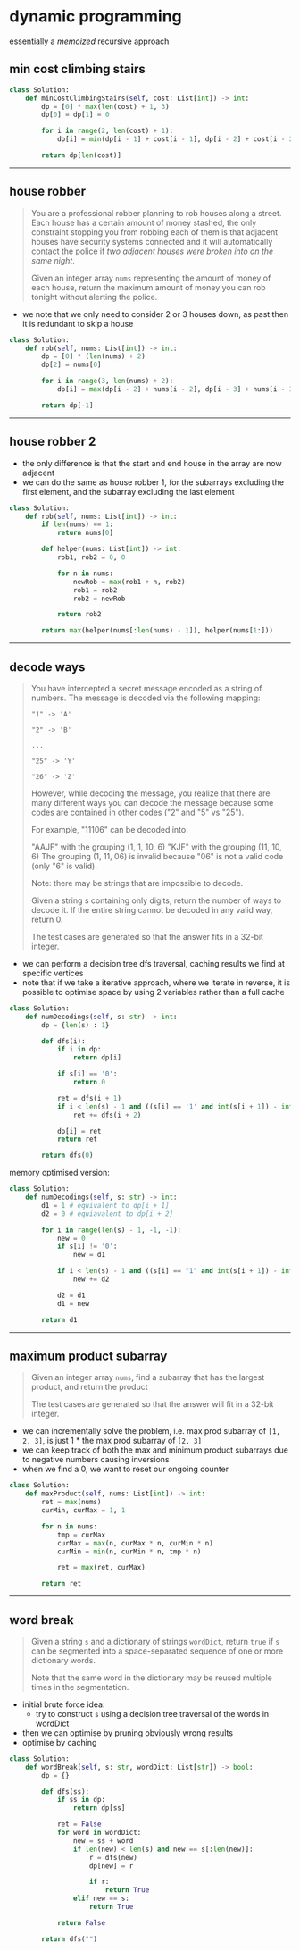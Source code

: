 # dynamic programming

essentially a *memoized* recursive approach

## min cost climbing stairs

```python
class Solution:
    def minCostClimbingStairs(self, cost: List[int]) -> int:
        dp = [0] * max(len(cost) + 1, 3)
        dp[0] = dp[1] = 0

        for i in range(2, len(cost) + 1):
            dp[i] = min(dp[i - 1] + cost[i - 1], dp[i - 2] + cost[i - 2])

        return dp[len(cost)]
```

---

## house robber

> You are a professional robber planning to rob houses along a street. Each house has a certain amount of money stashed, the only constraint stopping you from robbing each of them is that adjacent houses have security systems connected and it will automatically contact the police if *two adjacent houses were broken into on the same night*.
>
> Given an integer array `nums` representing the amount of money of each house, return the maximum amount of money you can rob tonight without alerting the police.

- we note that we only need to consider 2 or 3 houses down, as past then it is redundant to skip a house

```python
class Solution:
    def rob(self, nums: List[int]) -> int:
        dp = [0] * (len(nums) + 2)
        dp[2] = nums[0]

        for i in range(3, len(nums) + 2):
            dp[i] = max(dp[i - 2] + nums[i - 2], dp[i - 3] + nums[i - 3])

        return dp[-1]
```

---

## house robber 2

- the only difference is that the start and end house in the array are now adjacent
- we can do the same as house robber 1, for the subarrays excluding the first element, and the subarray excluding the last element

```python
class Solution:
    def rob(self, nums: List[int]) -> int:
        if len(nums) == 1:
            return nums[0]

        def helper(nums: List[int]) -> int:
            rob1, rob2 = 0, 0

            for n in nums:
                newRob = max(rob1 + n, rob2)
                rob1 = rob2
                rob2 = newRob

            return rob2

        return max(helper(nums[:len(nums) - 1]), helper(nums[1:]))
```

---

## decode ways

> You have intercepted a secret message encoded as a string of numbers. The message is decoded via the following mapping:
>
> `"1" -> 'A'`
>
> `"2" -> 'B'`
>
> `...`
>
> `"25" -> 'Y'`
>
> `"26" -> 'Z'`
>
> However, while decoding the message, you realize that there are many different ways you can decode the message because some codes are contained in other codes ("2" and "5" vs "25").
>
> For example, "11106" can be decoded into:
>
> "AAJF" with the grouping (1, 1, 10, 6)
> "KJF" with the grouping (11, 10, 6)
> The grouping (1, 11, 06) is invalid because "06" is not a valid code (only "6" is valid).
>
> Note: there may be strings that are impossible to decode.
>
> Given a string s containing only digits, return the number of ways to decode it. If the entire string cannot be decoded in any valid way, return 0.
>
> The test cases are generated so that the answer fits in a 32-bit integer.

- we can perform a decision tree dfs traversal, caching results we find at specific vertices
- note that if we take a iterative approach, where we iterate in reverse, it is possible to optimise space by using 2 variables rather than a full cache

```python
class Solution:
    def numDecodings(self, s: str) -> int:
        dp = {len(s) : 1}

        def dfs(i):
            if i in dp:
                return dp[i]

            if s[i] == '0':
                return 0

            ret = dfs(i + 1)
            if i < len(s) - 1 and ((s[i] == '1' and int(s[i + 1]) - int('0') < 10) or (s[i] == '2' and int(s[i + 1]) - int('0') < 7)):
                ret += dfs(i + 2)

            dp[i] = ret
            return ret

        return dfs(0)
```

memory optimised version:
```python
class Solution:
    def numDecodings(self, s: str) -> int:
        d1 = 1 # equivalent to dp[i + 1]
        d2 = 0 # equiavalent to dp[i + 2]

        for i in range(len(s) - 1, -1, -1):
            new = 0
            if s[i] != '0':
                new = d1

            if i < len(s) - 1 and ((s[i] == "1" and int(s[i + 1]) - int('0') < 10) or (s[i] == "2" and int(s[i + 1]) - int('0') < 7)):
                new += d2

            d2 = d1
            d1 = new

        return d1
```

---

## maximum product subarray

> Given an integer array `nums`, find a subarray that has the largest product, and return the product
>
> The test cases are generated so that the answer will fit in a 32-bit integer.

- we can incrementally solve the problem, i.e. max prod subarray of `[1, 2, 3]`, is just 1 * the max prod subarray of `[2, 3]`
- we can keep track of both the max and minimum product subarrays due to negative numbers causing inversions
- when we find a 0, we want to reset our ongoing counter

```python
class Solution:
    def maxProduct(self, nums: List[int]) -> int:
        ret = max(nums)
        curMin, curMax = 1, 1

        for n in nums:
            tmp = curMax
            curMax = max(n, curMax * n, curMin * n)
            curMin = min(n, curMin * n, tmp * n)

            ret = max(ret, curMax)

        return ret
```

---

## word break

> Given a string `s` and a dictionary of strings `wordDict`, return `true` if `s` can be segmented into a space-separated sequence of one or more dictionary words.
>
> Note that the same word in the dictionary may be reused multiple times in the segmentation.

- initial brute force idea:
    - try to construct `s` using a decision tree traversal of the words in wordDict
- then we can optimise by pruning obviously wrong results
- optimise by caching

```python
class Solution:
    def wordBreak(self, s: str, wordDict: List[str]) -> bool:
        dp = {}

        def dfs(ss):
            if ss in dp:
                return dp[ss]

            ret = False
            for word in wordDict:
                new = ss + word
                if len(new) < len(s) and new == s[:len(new)]:
                    r = dfs(new)
                    dp[new] = r

                    if r:
                        return True
                elif new == s:
                    return True

            return False

        return dfs("")
```
